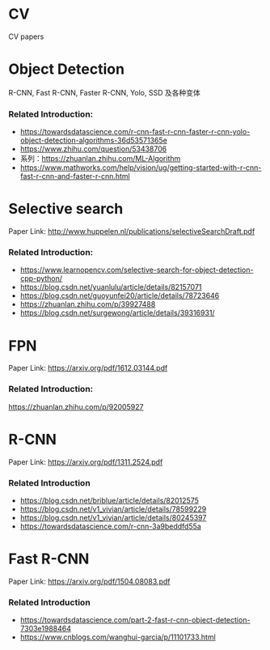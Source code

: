 # CV
CV papers

# Object Detection

R-CNN, Fast R-CNN, Faster R-CNN, Yolo, SSD 及各种变体

### Related Introduction:
- https://towardsdatascience.com/r-cnn-fast-r-cnn-faster-r-cnn-yolo-object-detection-algorithms-36d53571365e
- https://www.zhihu.com/question/53438706
- 系列：https://zhuanlan.zhihu.com/ML-Algorithm
- https://www.mathworks.com/help/vision/ug/getting-started-with-r-cnn-fast-r-cnn-and-faster-r-cnn.html

# Selective search

Paper Link: http://www.huppelen.nl/publications/selectiveSearchDraft.pdf

### Related Introduction:
- https://www.learnopencv.com/selective-search-for-object-detection-cpp-python/
- https://blog.csdn.net/yuanlulu/article/details/82157071
- https://blog.csdn.net/guoyunfei20/article/details/78723646
- https://zhuanlan.zhihu.com/p/39927488
- https://blog.csdn.net/surgewong/article/details/39316931/

# FPN

Paper Link: https://arxiv.org/pdf/1612.03144.pdf

### Related Introduction:
https://zhuanlan.zhihu.com/p/92005927

# R-CNN

Paper Link: https://arxiv.org/pdf/1311.2524.pdf

### Related Introduction
- https://blog.csdn.net/briblue/article/details/82012575
- https://blog.csdn.net/v1_vivian/article/details/78599229
- https://blog.csdn.net/v1_vivian/article/details/80245397
- https://towardsdatascience.com/r-cnn-3a9beddfd55a

# Fast R-CNN

Paper Link: https://arxiv.org/pdf/1504.08083.pdf

### Related Introduction
- https://towardsdatascience.com/part-2-fast-r-cnn-object-detection-7303e1988464
- https://www.cnblogs.com/wanghui-garcia/p/11101733.html

